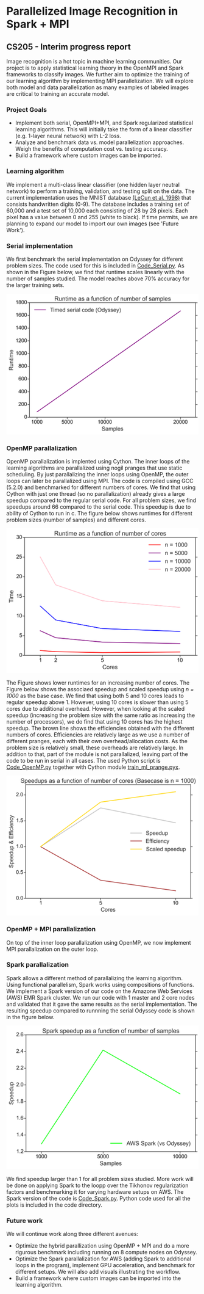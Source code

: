 # Parallelized Image Recognition in Spark + MPI
## CS205 - Interim progress report

Image recognition is a hot topic in machine learning communities. Our project is to apply statistical learning theory in the OpenMPI and Spark frameworks to classify images. We further aim to optimize the training of our learning algorithm by implementing MPI parallelization. We will explore both model and data parallelization as many examples of labeled images are critical to training an accurate model.

### Project Goals
- Implement both serial, OpenMPI+MPI, and Spark regularized statistical learning algorithms. This will initially take the form of a linear classifier (e.g. 1-layer neural network) with L-2 loss.
- Analyze and benchmark data vs. model parallelization approaches. Weigh the benefits of computation cost vs. testing accuracy.
- Build a framework where custom images can be imported.

### Learning algorithm
We implement a multi-class linear classifier (one hidden layer neutral network) to perform a training, validation, and testing split on the data. The current implementation uses the MNIST database [(LeCun et al. 1998)](http://yann.lecun.com/exdb/mnist/) that consists handwritten digits (0-9). The database includes a training set of 60,000 and a test set of 10,000 each consisting of 28 by 28 pixels. Each pixel has a value between 0 and 255 (white to black). If time permits, we are planning to expand our model to import our own images (see 'Future Work'). 

### Serial implementation
We first benchmark the serial implementation on Odyssey for different problem sizes. The code used for this is included in [Code_Serial.py](https://github.com/jdmaasakkers/cs205_prelimreport/blob/master/Code/Code_Serial.py). As shown in the Figure below, we find that runtime scales linearly with the number of samples studied. The model reaches above 70% accuracy for the larger training sets. 

![Serial-Runtimes](https://github.com/jdmaasakkers/cs205_prelimreport/blob/master/Sizes_Serial.png)

### OpenMP parallalization
OpenMP parallalization is implented using Cython. The inner loops of the learning algorithms are parallalized using nogil pranges that  use static scheduling. By just parallalizing the inner loops using OpenMP, the outer loops can later be parallalized using MPI. The code is compiled using GCC (5.2.0) and benchmarked for different numbers of cores. We find that using Cython with just one thread (so no parallalization) already gives a large speedup compared to the regular serial code. For all problem sizes, we find speedups around 66 compared to the serial code. This speedup is due to ability of Cython to run in c. The figure below shows runtimes for different problem sizes (number of samples) and different cores.

![OpenMP-Runtimes](https://github.com/jdmaasakkers/cs205_prelimreport/blob/master/Runtime_OpenMP.png)

The Figure shows lower runtimes for an increasing number of cores. The Figure below shows the associaed speedup and scaled speedup using *n = 1000* as the base case. We find that using both 5 and 10 cores leads to regular speedup above 1. However, using 10 cores is slower than using 5 cores due to additional overhead. However, when looking at the scaled speedup (increasing the problem size with the same ratio as increasing the number of processors), we do find that using 10 cores has the highest speedup. The brown line shows the efficiencies obtained with the different numbers of cores. Efficiencies are relatively large as we use a number of different pranges, each with their own overhead/allocation costs. As the problem size is relatively small, these overheads are relatively large. In addition to that, part of the module is not parallalized, leaving part of the code to be run in serial in all cases. The used Python script is [Code_OpenMP.py](https://github.com/jdmaasakkers/cs205_prelimreport/blob/master/Code/Code_OpenMP.py) together with Cython module [train_ml_prange.pyx](https://github.com/jdmaasakkers/cs205_prelimreport/blob/master/Code/train_ml_prange.pyx).

![OpenMP-Speedups](https://github.com/jdmaasakkers/cs205_prelimreport/blob/master/Speedup_OpenMP.png)

### OpenMP + MPI parallalization
On top of the inner loop parallalization using OpenMP, we now implement MPI parallalization on the outer loop. 

### Spark parallalization
Spark allows a different method of parallalizing the learning algorithm. Using functional parallelism, Spark works using compositions of functions. We implement a Spark version of our code on the Amazone Web Services (AWS) EMR Spark cluster. We run our code with 1 master and 2 core nodes and validated that it gave the same results as the serial implementation. The resulting speedup compared to runnning the serial Odyssey code is shown in the figure below.

![Spark-Speedups](https://github.com/jdmaasakkers/cs205_prelimreport/blob/master/Speedup_Spark.png)

We find speedup larger than 1 for all problem sizes studied. More work will be done on applying Spark to the loopp over the Tikhonov regularization factors and benchmarking it for varying hardware setups on AWS. The Spark version of the code is [Code_Spark.py](https://github.com/jdmaasakkers/cs205_prelimreport/blob/master/Code/Code_Spark.py).
Python code used for all the plots is included in the code directory. 

### Future work
We will continue work along three different avenues:
- Optimize the hybrid parallization using OpenMP + MPI and do a more rigurous benchmark including running on 8 compute nodes on Odyssey.
- Optimize the Spark parallalization for AWS (adding Spark to additional loops in the program), implement GPU acceleration, and benchmark for different setups. We will also add visuals illustrating the workflow. 
- Build a framework where custom images can be imported into the learning algorithm. 
